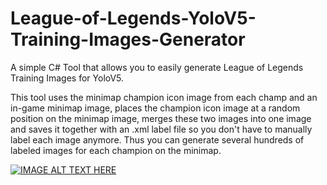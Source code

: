 # League-of-Legends-YoloV5-Training-Images-Generator

A simple C# Tool that allows you to easily generate League of Legends Training Images for YoloV5.

This tool uses the minimap champion icon image from each champ and an in-game minimap image, places the champion icon image at a random position on the minimap image, merges these two images into one image and saves it together with an .xml label file so you don't have to manually label each image anymore. 
Thus you can generate several hundreds of labeled images for each champion on the minimap.

[![IMAGE ALT TEXT HERE](https://img.youtube.com/vi/pZTx1-Tszug/0.jpg)](https://www.youtube.com/watch?v=pZTx1-Tszug)
